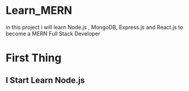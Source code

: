 # Learn_MERN

in this project i will learn Node.js , MongoDB, Express.js and React.js to become a MERN Full Stack Developer

# First Thing

## I Start Learn Node.js
